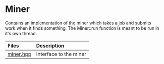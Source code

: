 # Miner

Contains an implementation of the miner which takes a job and submits work when it finds something.
The Miner::run function is meant to be run in it's own thread. 

| Files                                  | Description                              |
|:---------------------------------------|:-----------------------------------------|
| [miner.hpp](miner.hpp)                 | Interface to the miner                   |
